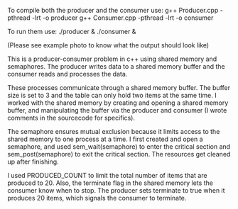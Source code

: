 To compile both the producer and the consumer use:
  g++ Producer.cpp -pthread -lrt -o producer
  g++ Consumer.cpp -pthread -lrt -o consumer

To run them use:
./producer & ./consumer &

(Please see example photo to know what the output should look like)

This is a producer-consumer problem in c++ using shared memory and semaphores. The producer writes data to a shared memory buffer and the consumer reads and processes the data.

These processes communicate through a shared memory buffer. The buffer size is set to 3 and the table can only hold two items at the same time. I worked with the shared memory by creating and opening a shared memory buffer, and manipulating the buffer via the producer and consumer (I wrote comments in the sourcecode for specifics).

The semaphore ensures mutual exclusion because it limits access to the shared memory to one process at a time. I first created and open a semaphore, and used sem_wait(semaphore) to enter the critical section and sem_post(semaphore) to exit the critical section. The resources get cleaned up after finishing.

I used PRODUCED_COUNT to limit the total number of items that are produced to 20. Also, the terminate flag in the shared memory lets the consumer know when to stop. The producer sets terminate to true when it produces 20 items, which signals the consumer to terminate.

